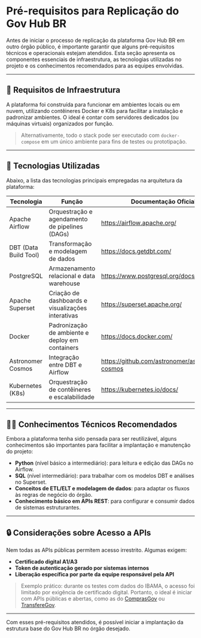 # Pré-requisitos para Replicação do Gov Hub BR

Antes de iniciar o processo de replicação da plataforma Gov Hub BR em outro órgão público, é importante garantir que alguns pré-requisitos técnicos e operacionais estejam atendidos. Esta seção apresenta os componentes essenciais de infraestrutura, as tecnologias utilizadas no projeto e os conhecimentos recomendados para as equipes envolvidas.

---

## 🧱 Requisitos de Infraestrutura

A plataforma foi construída para funcionar em ambientes locais ou em nuvem, utilizando contêineres Docker e K8s para facilitar a instalação e padronizar ambientes. O ideal é contar com servidores dedicados (ou máquinas virtuais) organizados por função.

> Alternativamente, todo o stack pode ser executado com `docker-compose` em um único ambiente para fins de testes ou prototipação.

---

## 🔧 Tecnologias Utilizadas

Abaixo, a lista das tecnologias principais empregadas na arquitetura da plataforma:

| Tecnologia            | Função                                                    | Documentação Oficial                                  |
|-----------------------|-----------------------------------------------------------|--------------------------------------------------------|
| Apache Airflow        | Orquestração e agendamento de pipelines (DAGs)           | <https://airflow.apache.org/>                           |
| DBT (Data Build Tool) | Transformação e modelagem de dados                       | <https://docs.getdbt.com/>                              |
| PostgreSQL            | Armazenamento relacional e data warehouse                 | <https://www.postgresql.org/docs/>                      |
| Apache Superset       | Criação de dashboards e visualizações interativas         | <https://superset.apache.org/>                          |
| Docker                | Padronização de ambiente e deploy em containers           | <https://docs.docker.com/>                              |
| Astronomer Cosmos     | Integração entre DBT e Airflow                            | <https://github.com/astronomer/astronomer-cosmos>       |
| Kubernetes (K8s)      | Orquestração de contêineres e escalabilidade              | <https://kubernetes.io/docs/>                           |

---

## 👨‍💻 Conhecimentos Técnicos Recomendados

Embora a plataforma tenha sido pensada para ser reutilizável, alguns conhecimentos são importantes para facilitar a implantação e manutenção do projeto:

- **Python** (nível básico a intermediário): para leitura e edição das DAGs no Airflow.
- **SQL** (nível intermediário): para trabalhar com os modelos DBT e análises no Superset.
- **Conceitos de ETL/ELT e modelagem de dados**: para adaptar os fluxos às regras de negócio do órgão.
- **Conhecimento básico em APIs REST**: para configurar e consumir dados de sistemas estruturantes.

---

## 🔒 Considerações sobre Acesso a APIs

Nem todas as APIs públicas permitem acesso irrestrito. Algumas exigem:

- **Certificado digital A1/A3**
- **Token de autenticação gerado por sistemas internos**
- **Liberação específica por parte da equipe responsável pela API**

> Exemplo prático: durante os testes com dados do IBAMA, o acesso foi limitado por exigência de certificado digital. Portanto, o ideal é iniciar com APIs públicas e abertas, como as do [ComprasGov](https://compras.dados.gov.br) ou [TransfereGov](https://www.gov.br/pt-br/servicos/apresentar-propostas-de-transferencias-voluntarias).

---

Com esses pré-requisitos atendidos, é possível iniciar a implantação da estrutura base do Gov Hub BR no órgão desejado.

